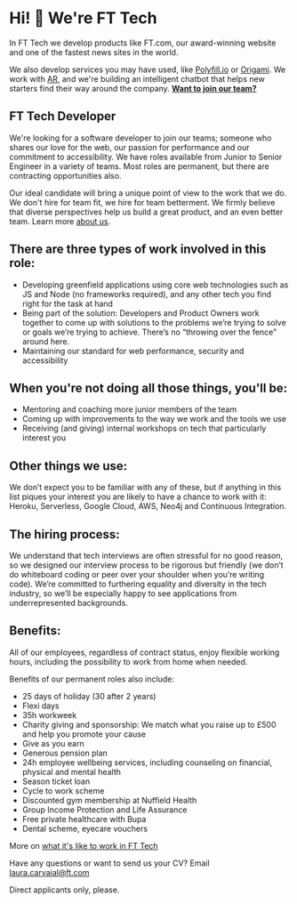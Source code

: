 Hi! 👋 We're FT Tech
============

In FT Tech we develop products like FT.com, our award-winning website and one of the fastest news sites in the world.

We also develop services you may have used, like [Polyfill.io](https://polyfill.io/v2/docs/) or [Origami](http://origami.ft.com/). We work with [AR](https://labs.ft.com/experiment/2017/06/06/inklink.html), and we're building an intelligent chatbot that helps new starters find their way around the company. [**Want to join our team?**](#ft-tech-developer)


FT Tech Developer 
----
We're looking for a software developer to join our teams; someone who shares our love for the web, our passion for performance
and our commitment to accessibility. We have roles available from Junior to Senior Engineer in a variety of teams. Most roles are permanent, but there are contracting opportunities also.

Our ideal candidate will bring a unique point of view to the work that we do. We don't hire for team fit, we hire
for team betterment. We firmly believe that diverse perspectives help us build a great product, and an even better team. Learn more [about us](https://aboutus.ft.com/en-gb/careers/our-people/).

There are three types of work involved in this role:
----------------------------------------------------
* Developing greenfield applications using core web technologies such as JS and Node (no frameworks required),
  and any other tech you find right for the task at hand
* Being part of the solution: Developers and Product Owners work together to come up with solutions to the problems
  we’re trying to solve or goals we’re trying to achieve. There’s no “throwing over the fence” around here.
* Maintaining our standard for web performance, security and accessibility

When you're not doing all those things, you'll be:
--------------------------------------------------
* Mentoring and coaching more junior members of the team
* Coming up with improvements to the way we work and the tools we use
* Receiving (and giving) internal workshops on tech that particularly interest you

Other things we use:
--------------------
We don’t expect you to be familiar with any of these, but if anything in this list piques your interest you are
likely to have a chance to work with it: Heroku, Serverless, Google Cloud, AWS, Neo4j and Continuous Integration.

The hiring process:
-------------------
We understand that tech interviews are often stressful for no good reason, so we designed our interview process
to be rigorous but friendly (we don’t do whiteboard coding or peer over your shoulder when you’re writing code).
We’re committed to furthering equality and diversity in the tech industry, so we’ll be especially happy to see 
applications from underrepresented backgrounds. 

Benefits:
---------
All of our employees, regardless of contract status, enjoy flexible working hours, including the possibility to
work from home when needed.

Benefits of our permanent roles also include: 
- 25 days of holiday (30 after 2 years)
- Flexi days
- 35h workweek
- Charity giving and sponsorship: We match what you raise up to £500 and help you promote your cause
- Give as you earn
- Generous pension plan
- 24h employee wellbeing services, including counseling on financial, physical and mental health
- Season ticket loan
- Cycle to work scheme
- Discounted gym membership at Nuffield Health
- Group Income Protection and Life Assurance
- Free private healthcare with Bupa
- Dental scheme, eyecare vouchers

More on [what it's like to work in FT Tech](https://twitter.com/lc512k/status/933748080356265985)

Have any questions or want to send us your CV? Email laura.carvajal@ft.com 

Direct applicants only, please.
